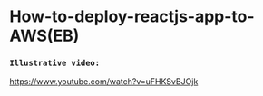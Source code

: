 # How-to-deploy-reactjs-app-to-AWS(EB)

### `Illustrative video:`

https://www.youtube.com/watch?v=uFHKSvBJOjk
